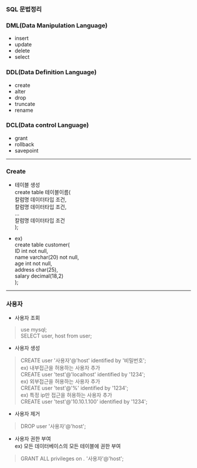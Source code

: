 ### SQL 문법정리

### DML(Data Manipulation Language)
- insert
- update
- delete
- select

### DDL(Data Definition Language)
- create
- alter
- drop
- truncate
- rename

### DCL(Data control Language)
- grant
- rollback
- savepoint

***

### Create                  
- 테이블 생성            
create table 테이블이름(     
    칼럼명 데이터타입 조건,       
    칼럼명 데이터타입 조건,       
    ...     
    칼럼명 데이터타입 조건            
);          

- ex)            
create table customer(      
    ID          int             not null,       
    name        varchar(20)     not null,           
    age         int             not null,       
    address     char(25),       
    salary      decimal(18,2)           
);      

--------

### 사용자 
- 사용자 조회    
> use mysql;    
> SELECT user, host from user;      

- 사용자 생성    
> CREATE user '사용자'@'host' identified by '비밀번호';    
ex) 내부접근을 허용하는 사용자 추가      
> CREATE user 'test'@'localhost' identified by '1234';      
ex) 외부접근을 허용하는 사용자 추가       
> CREATE user 'test'@'%' identified by '1234';      
ex) 특정 ip만 접근을 허용하는 사용자 추가      
> CREATE user 'test'@'10.10.1.100' identified by '1234';        

- 사용자 제거
> DROP user '사용자'@'host';       

- 사용자 권한 부여         
ex) 모든 데이터베이스의 모든 테이블에 권한 부여        
> GRANT ALL privileges on *.* '사용자'@'host';

